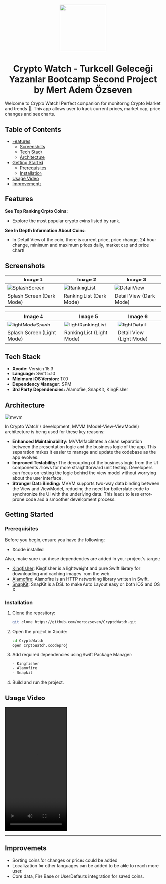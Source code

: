 
<p align="center">
  <img src="https://github.com/mertozseven/CryptoWatch/assets/75128197/08f6289a-632f-494f-a620-246d6189a69a" width="150" height="150">
</p>

<div align="center">
  <h1>Crypto Watch - Turkcell Geleceği Yazanlar Bootcamp Second Project by Mert Adem Özseven</h1>
</div>

Welcome to Crypto Watch! Perfect companion for monitoring Crypto Market and trends 🚀. This app allows user to track current prices, market cap, price changes and see charts. 

## Table of Contents
- [Features](#features)
  - [Screenshots](#screenshots)
  - [Tech Stack](#tech-stack)
  - [Architecture](#architecture)
- [Getting Started](#getting-started)
  - [Prerequisites](#prerequisites)
  - [Installation](#installation)
- [Usage Video](#usage)
- [Improvements](#improvements)

## Features

 **See Top Ranking Crpto Coins:**
- Explore the most popular crypto coins listed by rank.
  
 **See In Depth Information About Coins:**
- In Detail View of the coin, there is current price, price change, 24 hour change, minimum and maximum prices daily, market cap and price chart!

 ## Screenshots

| Image 1                | Image 2                | Image 3                |
|------------------------|------------------------|------------------------|
| ![SplashScreen](https://github.com/mertozseven/CryptoWatch/assets/75128197/f332b43f-4f65-434f-8f93-bbad20b6405c) | ![RankingList](https://github.com/mertozseven/CryptoWatch/assets/75128197/bcf300ac-091b-4552-8c21-2b0f68470123) | ![DetailView](https://github.com/mertozseven/CryptoWatch/assets/75128197/14d27ba6-7b67-468f-84c8-cded6c173bd2) |
| Splash Screen (Dark Mode)    | Ranking List (Dark Mode)    | Detail View (Dark Mode)    |

| Image 4                | Image 5                | Image 6                |
|------------------------|------------------------|------------------------|
| ![lightModeSpash](https://github.com/mertozseven/CryptoWatch/assets/75128197/724e79d1-5fb0-4334-8a78-0ea6beac5041) | ![lightRankingList](https://github.com/mertozseven/CryptoWatch/assets/75128197/33a9c367-0286-409a-ab71-440951bf167e) | ![lightDetail](https://github.com/mertozseven/CryptoWatch/assets/75128197/1eedcd32-631a-4fad-988a-a7cf586b5cc4) |
| Splash Screen (Light Mode)    | Ranking List (Light Mode)    | Detail View (Light Mode)    |

## Tech Stack

- **Xcode:** Version 15.3
- **Language:** Swift 5.10
- **Minimum iOS Version:** 17.0
- **Dependency Manager:** SPM
- **3rd Party Dependencies:** Alamofire, SnapKit, KingFisher

## Architecture

![mvvm](https://github.com/mertozseven/CryptoWatch/assets/75128197/b8afc54b-675f-40ac-abe1-87d4aeda153a)

In Crypto Watch's development, MVVM (Model-View-ViewModel) architecture is being used for these key reasons:

- **Enhanced Maintainability:**  MVVM facilitates a clean separation between the presentation logic and the business logic of the app. This separation makes it easier to manage and update the codebase as the app evolves.
- **Improved Testability:** The decoupling of the business logic from the UI components allows for more straightforward unit testing. Developers can focus on testing the logic behind the view model without worrying about the user interface.
- **Stronger Data Binding:** MVVM supports two-way data binding between the View and ViewModel, reducing the need for boilerplate code to synchronize the UI with the underlying data. This leads to less error-prone code and a smoother development process.

## Getting Started

### Prerequisites

Before you begin, ensure you have the following:

- Xcode installed

Also, make sure that these dependencies are added in your project's target:

- [Kingfisher](https://github.com/onevcat/Kingfisher):  Kingfisher is a lightweight and pure Swift library for downloading and caching images from the web.
- [Alamofire](https://github.com/Alamofire/Alamofire):  Alamofire is an HTTP networking library written in Swift.
- [SnapKit](https://github.com/SnapKit/SnapKit):  SnapKit is a DSL to make Auto Layout easy on both iOS and OS X.

### Installation

1. Clone the repository:

    ```bash
    git clone https://github.com/mertozseven/CryptoWatch.git
    ```

2. Open the project in Xcode:

    ```bash
    cd CryptoWatch
    open CrptoWatch.xcodeproj
    ```
3. Add required dependencies using Swift Package Manager:

   ```bash
   - Kingfisher
   - Alamofire
   - Snapkit
    ```

6. Build and run the project.

## Usage Video

<p align="left">
  <video src="https://github.com/mertozseven/CryptoWatch/assets/75128197/c70e3a36-4f6d-4cbc-a27c-388cd7f2ef57" alt="Usage Video" width="200" height="400">
</p>

---

## Improvemets
- Sorting coins for changes or prices could be added
- Localization for other languages can be added to be able to reach more user.
- Core data, Fire Base or UserDefaults integration for saved coins.
